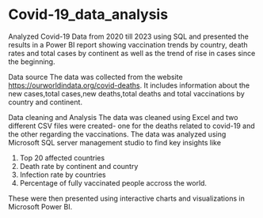 # Covid-19_data_analysis
Analyzed Covid-19 Data from 2020 till 2023 using SQL and presented the results in a Power BI report showing vaccination trends by country, death rates and total cases by continent as well as the trend of rise in cases since the beginning. 

Data source
The data was collected from the website https://ourworldindata.org/covid-deaths. It includes information about the new cases,total cases,new deaths,total deaths and total vaccinations by country and continent.

Data cleaning and Analysis
The data was cleaned using Excel and two different CSV files were created- one for the deaths related to covid-19 and the other regarding the vaccinations. The data was analyzed using Microsoft SQL server management studio to find key insights like 
1. Top 20 affected countries
2. Death rate by continent and country
3. Infection rate by countries
4. Percentage of fully vaccinated people accross the world. 

These were then presented using interactive charts and visualizations in Microsoft Power BI. 

